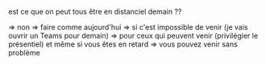 est ce que on peut tous être en distanciel demain ??

=> non 
=> faire comme aujourd'hui 
=> si c'est impossible de venir (je vais ouvrir un Teams pour demain)
=> pour ceux qui peuvent venir (privilégier le présentiel) et même si vous êtes en retard => vous pouvez venir sans problème 


